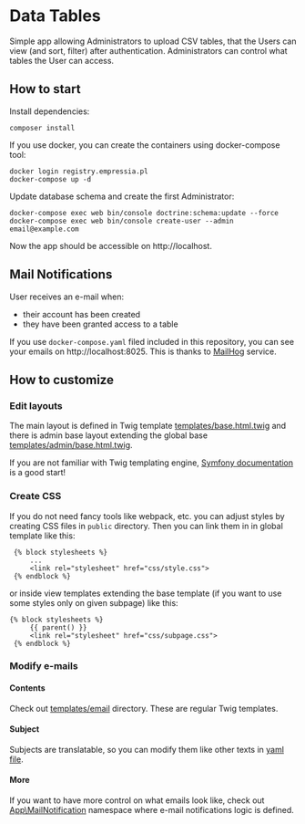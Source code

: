 # Data Tables
Simple app allowing Administrators to upload CSV tables, that the Users can view (and sort, filter) after authentication. 
Administrators can control what tables the User can access.

## How to start
Install dependencies:
```
composer install
```

If you use docker, you can create the containers using docker-compose tool:
```
docker login registry.empressia.pl
docker-compose up -d
```

Update database schema and create the first Administrator:
```
docker-compose exec web bin/console doctrine:schema:update --force
docker-compose exec web bin/console create-user --admin email@example.com
```

Now the app should be accessible on http://localhost.

## Mail Notifications
User receives an e-mail when:
- their account has been created
- they have been granted access to a table

If you use `docker-compose.yaml` filed included in this repository, you can see your emails
on http://localhost:8025. This is thanks to [MailHog](https://github.com/mailhog/MailHog) service.

## How to customize
### Edit layouts
The main layout is defined in Twig template [templates/base.html.twig](templates/base.html.twig) 
and there is admin base layout extending the global base [templates/admin/base.html.twig](templates/admin/base.html.twig).

If you are not familiar with Twig templating engine, [Symfony documentation](https://symfony.com/doc/current/templates.html) is a good start! 

### Create CSS
If you do not need fancy tools like webpack, etc. you can adjust styles by creating CSS files in `public` directory. Then you can link them in in global template
like this:
```
 {% block stylesheets %}
     ...
     <link rel="stylesheet" href="css/style.css">
 {% endblock %}
```

or inside view templates extending the base template (if you want to use some styles only on given subpage) like this:
```
{% block stylesheets %}
     {{ parent() }}
     <link rel="stylesheet" href="css/subpage.css">
 {% endblock %}
```

### Modify e-mails
#### Contents
Check out [templates/email](templates/email) directory. These are regular Twig templates.

#### Subject
Subjects are translatable, so you can modify them like other texts in [yaml file](translations/messages+intl-icu.en.yaml).

#### More
If you want to have more control on what emails look like, check out [App\MailNotification](src/MailNotification) 
namespace where e-mail notifications logic is defined.

